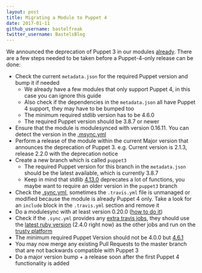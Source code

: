 ```yaml
---
layout: post
title: Migrating a Module to Puppet 4
date: 2017-01-11
github_username: bastelfreak
twitter_username: BastelsBlog
---
```



We announced the deprecation of Puppet 3 in our modules
[already](https://voxpupuli.org/blog/2016/12/22/putting-down-puppet-3/). There
are a few steps needed to be taken before a Puppet-4-only release can be done:

* Check the current `metadata.json` for the required Puppet version and bump it if needed
  * We already have a few modules that only support Puppet 4, in this case you can ignore this guide
  * Also check if the dependencies in the `metadata.json` all have Puppet 4 support, they may have to be bumped too
  * The minimum required stdlib version has to be 4.6.0
  * The required Puppet version should be 3.8.7 or newer
* Ensure that the module is modulesynced with version 0.16.11. You can detect the version in the [.msync.yml](https://github.com/voxpupuli/puppet-zabbix/blob/master/.msync.yml)
* Perform a release of the module within the current Major version that announces the deprecation of Puppet 3. e.g. Current version is 2.1.3, release 2.2.0 with the deprecation notice
* Create a new branch which is called `puppet3`
  * The required Puppet version for this branch in the `metadata.json` should be the latest available, which is currently 3.8.7
  * Keep in mind that stdlib [4.13.0](https://forge.puppet.com/puppetlabs/stdlib/changelog#supported-release-4130) deprecates a lot of functions, you maybe want to require an older version in the `puppet3` branch
* Check the [.sync.yml](https://github.com/voxpupuli/puppet-tea/blob/e49d6d1ce8ba71c2123edf9fae45cde19e603ec3/.sync.yml#L3-L17), sometimes the `.travis.yml` file is unmanaged or modified because the module is already Puppet 4 only. Take a look for an `include` block in the `.travis.yml` section and remove it
* Do a modulesync with at least version 0.20.0 ([how to do it](https://github.com/voxpupuli/modulesync_config#how-to-use-it))
* Check if the `.sync.yml` provides any [extra travis jobs](https://github.com/voxpupuli/puppet-jira/blob/master/.sync.yml#L4), they should use the [latest ruby version](https://github.com/voxpupuli/puppet-jira/blob/master/.sync.yml#L5) (2.4.0 right now) as the other jobs and run on the [trusty platform](https://github.com/voxpupuli/puppet-jira/blob/master/.sync.yml#L10)
* The minimum required Puppet Version should not be 4.0.0 but [4.6.1](https://github.com/voxpupuli/community-triage/blob/master/modules/notes/2017-01-05.md#discussion)
* You may now merge any existing Pull Requests to the master branch that are not backwards compatible with Puppet 3
* Do a major version bump + a release soon after the first Puppet 4 functionality is added
